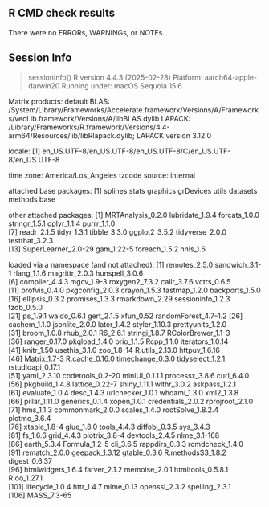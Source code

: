 ## R CMD check results
There were no ERRORs, WARNINGs, or NOTEs.


## Session Info

> sessionInfo()
R version 4.4.3 (2025-02-28)
Platform: aarch64-apple-darwin20
Running under: macOS Sequoia 15.6

Matrix products: default
BLAS:   /System/Library/Frameworks/Accelerate.framework/Versions/A/Frameworks/vecLib.framework/Versions/A/libBLAS.dylib 
LAPACK: /Library/Frameworks/R.framework/Versions/4.4-arm64/Resources/lib/libRlapack.dylib;  LAPACK version 3.12.0

locale:
[1] en_US.UTF-8/en_US.UTF-8/en_US.UTF-8/C/en_US.UTF-8/en_US.UTF-8

time zone: America/Los_Angeles
tzcode source: internal

attached base packages:
[1] splines   stats     graphics  grDevices utils     datasets  methods   base     

other attached packages:
 [1] MRTAnalysis_0.2.0   lubridate_1.9.4     forcats_1.0.0       stringr_1.5.1       dplyr_1.1.4         purrr_1.1.0        
 [7] readr_2.1.5         tidyr_1.3.1         tibble_3.3.0        ggplot2_3.5.2       tidyverse_2.0.0     testthat_3.2.3     
[13] SuperLearner_2.0-29 gam_1.22-5          foreach_1.5.2       nnls_1.6           

loaded via a namespace (and not attached):
  [1] remotes_2.5.0        sandwich_3.1-1       rlang_1.1.6          magrittr_2.0.3       hunspell_3.0.6      
  [6] compiler_4.4.3       mgcv_1.9-3           roxygen2_7.3.2       callr_3.7.6          vctrs_0.6.5         
 [11] profvis_0.4.0        pkgconfig_2.0.3      crayon_1.5.3         fastmap_1.2.0        backports_1.5.0     
 [16] ellipsis_0.3.2       promises_1.3.3       rmarkdown_2.29       sessioninfo_1.2.3    tzdb_0.5.0          
 [21] ps_1.9.1             waldo_0.6.1          gert_2.1.5           xfun_0.52            randomForest_4.7-1.2
 [26] cachem_1.1.0         jsonlite_2.0.0       later_1.4.2          styler_1.10.3        prettyunits_1.2.0   
 [31] broom_1.0.8          rhub_2.0.1           R6_2.6.1             stringi_1.8.7        RColorBrewer_1.1-3  
 [36] ranger_0.17.0        pkgload_1.4.0        brio_1.1.5           Rcpp_1.1.0           iterators_1.0.14    
 [41] knitr_1.50           usethis_3.1.0        zoo_1.8-14           R.utils_2.13.0       httpuv_1.6.16       
 [46] Matrix_1.7-3         R.cache_0.16.0       timechange_0.3.0     tidyselect_1.2.1     rstudioapi_0.17.1   
 [51] yaml_2.3.10          codetools_0.2-20     miniUI_0.1.1.1       processx_3.8.6       curl_6.4.0          
 [56] pkgbuild_1.4.8       lattice_0.22-7       shiny_1.11.1         withr_3.0.2          askpass_1.2.1       
 [61] evaluate_1.0.4       desc_1.4.3           urlchecker_1.0.1     whoami_1.3.0         xml2_1.3.8          
 [66] pillar_1.11.0        generics_0.1.4       xopen_1.0.1          credentials_2.0.2    rprojroot_2.1.0     
 [71] hms_1.1.3            commonmark_2.0.0     scales_1.4.0         rootSolve_1.8.2.4    plotmo_3.6.4        
 [76] xtable_1.8-4         glue_1.8.0           tools_4.4.3          diffobj_0.3.5        sys_3.4.3           
 [81] fs_1.6.6             grid_4.4.3           plotrix_3.8-4        devtools_2.4.5       nlme_3.1-168        
 [86] earth_5.3.4          Formula_1.2-5        cli_3.6.5            rappdirs_0.3.3       rcmdcheck_1.4.0     
 [91] rematch_2.0.0        geepack_1.3.12       gtable_0.3.6         R.methodsS3_1.8.2    digest_0.6.37       
 [96] htmlwidgets_1.6.4    farver_2.1.2         memoise_2.0.1        htmltools_0.5.8.1    R.oo_1.27.1         
[101] lifecycle_1.0.4      httr_1.4.7           mime_0.13            openssl_2.3.2        spelling_2.3.1      
[106] MASS_7.3-65  